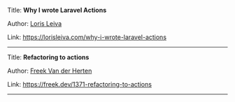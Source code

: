 Title: **Why I wrote Laravel Actions**

Author: [Loris Leiva](People/Loris%20Leiva.md)

Link: https://lorisleiva.com/why-i-wrote-laravel-actions

---
Title: **Refactoring to actions**

Author: [Freek Van der Herten](People/Freek%20Van%20der%20Herten.md)

Link: https://freek.dev/1371-refactoring-to-actions

---

